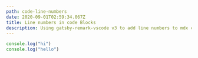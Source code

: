 ```yaml
---
path: code-line-numbers
date: 2020-09-01T02:59:34.067Z
title: Line numbers in code Blocks
description: Using gatsby-remark-vscode v3 to add line numbers to mdx code blocks
---
```


```js {numberLines}
console.log("hi")
console.log("hello")
```
